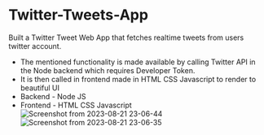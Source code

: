 # Twitter-Tweets-App
Built a Twitter Tweet Web App that fetches realtime tweets from users twitter account.
* The mentioned functionality is made available by calling Twitter API in the Node backend which requires Developer Token. 
* It is then called in frontend made in HTML CSS Javascript to render to beautiful UI
* Backend - Node JS
* Frontend - HTML CSS Javascript
![Screenshot from 2023-08-21 23-06-44](https://github.com/amolkhedekar26/Twitter-Tweets-App/assets/108868936/07df65c1-6974-47f4-b0c6-43911ee2b6a9)
![Screenshot from 2023-08-21 23-06-35](https://github.com/amolkhedekar26/Twitter-Tweets-App/assets/108868936/3e3cd590-fda2-4791-ad8a-facdeb3c68c1)
